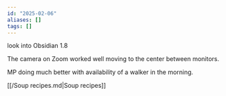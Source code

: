 ```yaml
---
id: "2025-02-06"
aliases: []
tags: []
---
```


look into Obsidian 1.8

The camera on Zoom worked well moving to the center between monitors. 

MP doing much better with availability of a walker in the morning.

[[/Soup recipes.md|Soup recipes]]


